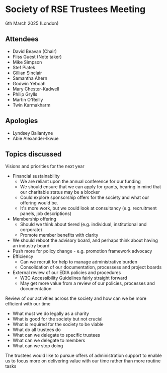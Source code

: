 # Society of RSE Trustees Meeting

6th March 2025 (London)

## Attendees

- David Beavan (Chair)
- Fliss Guest (Note taker)
- Mike Simpson
- Stef Piatek
- Gillian Sinclair
- Samantha Ahern
- Godwin Yeboah
- Mary Chester-Kadwell
- Philip Grylls
- Martin O'Reilly
- Twin Karmakharm

## Apologies

- Lyndsey Ballantyne
- Abie Alexander-Ikwue

## Topics discussed

Visions and priorities for the next year

- Financial sustainability
  - We are reliant upon the annual conference for our funding
  - We should ensure that we can apply for grants, bearing in mind that our charitable status may be a blocker
  - Could explore sponsorship offers for the society and what our offering would be.
  - It's more work, but we could look at consultancy (e.g. recruitment panels, job descriptions)
- Membership offering
  - Should we think about tiered (e.g. individual, institutional and corporate)
  - Promote member benefits with clarity
- We should reboot the advisory board, and perhaps think about having an industry board
- Push more for policy change - e.g. promotion framework advocacy
- Efficiency
  - Can we recruit for help to manage administrative burden
  - Consolidation of our documentation, processess and project boards
- External review of our EDIA policies and procedures
  - W3C Accessibility Guidelines fairly straight forward
  - May get more value from a review of our policies, processes and documentation

Review of our activities across the society and how can we be more efficient with our time

- What must we do legally as a charity
- What is good for the society but not crucial
- What is required for the society to be viable
- What do all trustees do
- What can we delegate to specific trustees
- What can we delegate to members
- What can we stop doing

The trustees would like to pursue offers of administration support to enable us to focus
more on delivering value with our time rather than more routine tasks